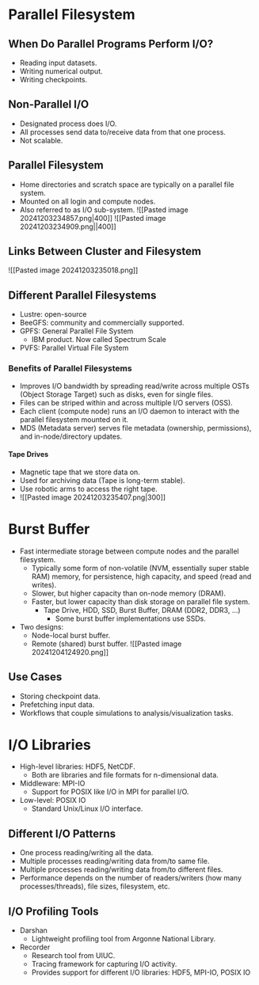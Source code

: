 # Parallel Filesystem
## When Do Parallel Programs Perform I/O?
- Reading input datasets.
- Writing numerical output.
- Writing checkpoints.
## Non-Parallel I/O
- Designated process does I/O.
- All processes send data to/receive data from that one process.
- Not scalable.
## Parallel Filesystem
- Home directories and scratch space are typically on a parallel file system.
- Mounted on all login and compute nodes.
- Also referred to as I/O sub-system.
![[Pasted image 20241203234857.png|400]]
![[Pasted image 20241203234909.png||400]]
## Links Between Cluster and Filesystem
![[Pasted image 20241203235018.png]]
## Different Parallel Filesystems
- Lustre: open-source
- BeeGFS: community and commercially supported.
- GPFS: General Parallel File System
	- IBM product. Now called Spectrum Scale
- PVFS: Parallel Virtual File System
### Benefits of Parallel Filesystems
- Improves I/O bandwidth by spreading read/write across multiple OSTs (Object Storage Target) such as disks, even for single files.
- Files can be striped within and across multiple I/O servers (OSS).
- Each client (compute node) runs an I/O daemon to interact with the parallel filesystem mounted on it.
- MDS (Metadata server) serves file metadata (ownership, permissions), and in-node/directory updates.
#### Tape Drives
- Magnetic tape that we store data on.
- Used for archiving data (Tape is long-term stable).
- Use robotic arms to access the right tape.
- ![[Pasted image 20241203235407.png|300]]
# Burst Buffer
- Fast intermediate storage between compute nodes and the parallel filesystem.
	- Typically some form of non-volatile (NVM, essentially super stable RAM) memory, for persistence, high capacity, and speed (read and writes).
	- Slower, but higher capacity than on-node memory (DRAM).
	- Faster, but lower capacity than disk storage on parallel file system.
		- Tape Drive, HDD, SSD, Burst Buffer, DRAM (DDR2, DDR3, ...)
			- Some burst buffer implementations use SSDs.
- Two designs:
	- Node-local burst buffer.
	- Remote (shared) burst buffer.
![[Pasted image 20241204124920.png]]
## Use Cases
- Storing checkpoint data.
- Prefetching input data.
- Workflows that couple simulations to analysis/visualization tasks.
# I/O Libraries
- High-level libraries: HDF5, NetCDF.
	- Both are libraries and file formats for n-dimensional data.
- Middleware: MPI-IO
	- Support for POSIX like I/O in MPI for parallel I/O.
- Low-level: POSIX IO
	- Standard Unix/Linux I/O interface.
## Different I/O Patterns
- One process reading/writing all the data.
- Multiple processes reading/writing data from/to same file.
- Multiple processes reading/writing data from/to different files.
- Performance depends on the number of readers/writers (how many processes/threads), file sizes, filesystem, etc.
## I/O Profiling Tools
- Darshan
	- Lightweight profiling tool from Argonne National Library.
- Recorder
	- Research tool from UIUC.
	- Tracing framework for capturing I/O activity.
	- Provides support for different I/O libraries: HDF5, MPI-IO, POSIX IO